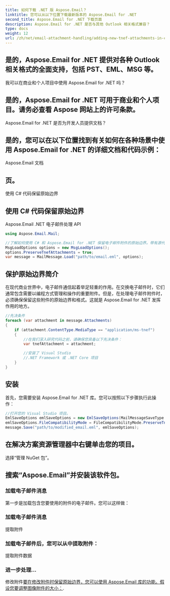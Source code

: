 ```yaml
---
title: 如何下载 .NET 版 Aspose.Email？
linktitle: 您可以从以下位置下载最新版本的 Aspose.Email for .NET
second_title: Aspose.Email for .NET 下载页面
description: Aspose.Email for .NET 是否与其他 Outlook 相关格式兼容？
type: docs
weight: 12
url: /zh/net/email-attachment-handling/adding-new-tnef-attachments-in-csharp/
---
```


## 是的，Aspose.Email for .NET 提供对各种 Outlook 相关格式的全面支持，包括 PST、EML、MSG 等。

我可以在商业和个人项目中使用 Aspose.Email for .NET 吗？

## 是的，Aspose.Email for .NET 可用于商业和个人项目。请务必查看 Aspose 网站上的许可条款。

Aspose.Email for .NET 是否为开发人员提供文档？

## 是的，您可以在以下位置找到有关如何在各种场景中使用 Aspose.Email for .NET 的详细文档和代码示例：

Aspose.Email 文档

## 页。

使用 C# 代码保留原始边界

## 使用 C# 代码保留原始边界

Aspose.Email .NET 电子邮件处理 API

```csharp
using Aspose.Email.Mail;

//了解如何使用 C# 和 Aspose.Email for .NET 保留电子邮件附件的原始边界。带有源代码的分步指南。
MsgLoadOptions options = new MsgLoadOptions();
options.PreserveTnefAttachments = true;
var message = MailMessage.Load("path/to/email.eml", options);
```

## 保护原始边界简介

在现代商业世界中，电子邮件通信起着举足轻重的作用。在交换电子邮件时，它们通常包含需要以编程方式管理和操作的重要附件。但是，在处理电子邮件附件时，必须确保保留这些附件的原始边界和格式。这就是 Aspose.Email for .NET 发挥作用的地方。

```csharp
//先决条件
foreach (var attachment in message.Attachments)
{
    if (attachment.ContentType.MediaType == "application/ms-tnef")
    {
        //在我们深入研究代码之前，请确保您具备以下先决条件：
        var tnefAttachment = attachment;

        //安装了 Visual Studio
        //.NET Framework 或 .NET Core 项目
    }
}
```

## 安装

首先，您需要安装 Aspose.Email for .NET 库。您可以按照以下步骤执行此操作：

```csharp
//打开您的 Visual Studio 项目。
EmlSaveOptions emlSaveOptions = new EmlSaveOptions(MailMessageSaveType.EmlFormat);
emlSaveOptions.FileCompatibilityMode = FileCompatibilityMode.PreserveTnefAttachments;
message.Save("path/to/modified_email.eml", emlSaveOptions);
```

## 在解决方案资源管理器中右键单击您的项目。

选择“管理 NuGet 包”。

## 搜索“Aspose.Email”并安装该软件包。

### 加载电子邮件消息

第一步是加载包含您要使用的附件的电子邮件。您可以这样做：

### 加载电子邮件消息

提取附件

### 加载电子邮件后，您可以从中提取附件：

提取附件数据

### 进一步处理...

修改附件[要在修改附件时保留原始边界，您可以使用 Aspose.Email 库的功能。假设您要调整图像附件的大小：](https://reference.aspose.com/email/net/).